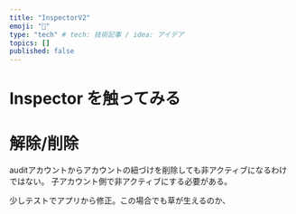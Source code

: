 ```yaml
---
title: "InspectorV2"
emoji: "🤖"
type: "tech" # tech: 技術記事 / idea: アイデア
topics: []
published: false
---
```


# Inspector を触ってみる

# 解除/削除
auditアカウントからアカウントの紐づけを削除しても非アクティブになるわけではない。
子アカウント側で非アクティブにする必要がある。

少しテストでアプリから修正。この場合でも草が生えるのか、